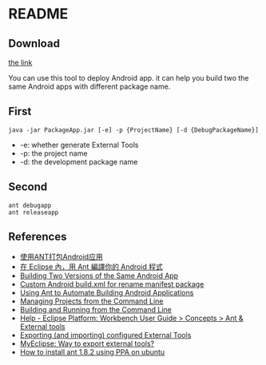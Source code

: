 README
=============

Download
------
[the link](https://dl.dropboxusercontent.com/u/1161093/PackageApp.jar)

You can use this tool to deploy Android app. it can help you build two the same Android apps with different package name.

First
-------
	java -jar PackageApp.jar [-e] -p {ProjectName} [-d {DebugPackageName}]
* -e: whether generate External Tools
* -p: the project name
* -d: the development package name

Second
-------
	ant debugapp
	ant releaseapp

References
-------
* [使用ANT打包Android应用](http://blog.csdn.net/liuhe688/article/details/6679879)
* [在 Eclipse 內，用 Ant 編譯你的 Android 程式](http://ysl-paradise.blogspot.com/2008/09/eclipse-ant-android.html)
* [Building Two Versions of the Same Android App](http://blog.uncommons.org/2010/07/19/building-two-versions-of-the-same-android-app/)
* [Custom Android build.xml for rename manifest package](http://stackoverflow.com/questions/3360349/custom-android-build-xml-for-rename-manifest-package)
* [Using Ant to Automate Building Android Applications](http://www.androidengineer.com/2010/06/using-ant-to-automate-building-android.html)
* [Managing Projects from the Command Line](http://developer.android.com/guide/developing/projects/projects-cmdline.html)
* [Building and Running from the Command Line](http://developer.android.com/guide/developing/building/building-cmdline.html#ReleaseMode)
* [Help - Eclipse Platform: Workbench User Guide > Concepts > Ant & External tools](http://help.eclipse.org/helios/index.jsp?topic=%2Forg.eclipse.platform.doc.user%2Fconcepts%2Fconcepts-exttools.htm)
* [Exporting (and importing) configured External Tools](http://www.eclipse.org/forums/index.php/m/253635/)
* [MyEclipse: Way to export external tools?](http://www.myeclipseide.com/PNphpBB2-printview-t-11970-start-0.html)
* [How to install ant 1.8.2 using PPA on ubuntu](http://www.ubuntugeek.com/how-to-install-ant-1-8-2-using-ppa-on-ubuntu.html)
